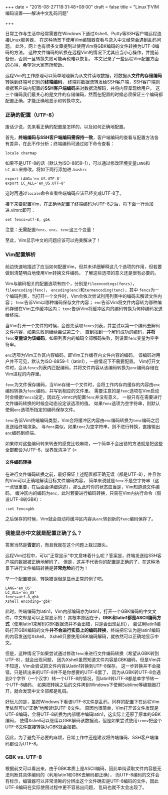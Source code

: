+++
date = "2015-08-27T18:31:48+08:00"
draft = false
title = "Linux下VIM编码设置——解决中文乱码问题"

+++

日常工作与生活中经常需要在Windows下通过Xshell、Putty等SSH客户端远程连接Linux服务器，
在这种场景下使用Vim编辑器查看与录入中文经常会遇到乱码问题。
此外，网上也有很多文章提到过使用Vim将GBK编码的文件转换为UTF-8编码的方法，
这种文件编码的转换在远程Vim的情况下尤其应当小心操作，并提前备份，否则一旦转换失败可能再也难以恢复。
本文记录了一些远程Vim配置方面的心得，希望对大家有所帮助。

远程Vim的工作原理可以简单地理解为从文件读取数据，将数据从**文件的存储编码**转换到终端可识别的**终端编码**，
终端将数据流转发给SSH客户端，SSH客户端则根据客户端内配置的**SSH客户端编码**来对数据流解码，并将内容呈现给用户。
这三个编码我们最关心的是文件的存储编码，然而在配置的时候必须保证三个编码都配置正确，才能正确地显示和转换中文。

### 正确的配置（UTF-8） 

废话少说，先来看正确的配置是怎样的，以及如何正确地配置。

首先，**终端编码与SSH客户端编码需保持一致**，客户端编码的查看与配置方法各有差异，在此不作分析；终端编码可通过如下命令查看：

	locale charmap

如果不是UTF-8的话（默认为ISO-8859-1），可以通过修改环境变量`LANG`和`LC_ALL`来修改，将如下两行添加进`.bashrc`

	export LANG='en_US.UTF-8'
	export LC_ALL='en_US.UTF-8'

这时再通过`locale`命令查看终端编码应该已经变成UTF-8了。

接下来要配置Vim，在正确地配置了终端编码为UTF-8之后，将下面一行添加进.vimrc即可：

	set fencs=utf-8, gbk
	
注意：无需配置`fenc`、`enc`、`tenc`这三个变量！

至此，Vim显示中文的问题应该可以完美解决了！

### Vim配置解析

前边快速地描述了应当如何配置Vim，但并未详细解释这几个选项的作用，但若要做到清楚明白地使用Vim转换文件编码，
了解这些选项的意义还是很有必要的。

Vim与编码相关的配置选项有四个，分别是`fileencodings(fencs)`，`fileencoding(fenc)`，
`encoding(enc)`和`termencoding(tenc)`，其中
`fencs`为一个编码列表，当打开一个文件时，Vim会依次尝试利用列表中的编码去解读文件内容；
`fenc`告诉Vim以哪种编码保存文件内容；
`enc`告诉Vim将文件内容转为哪种编码存储在Vim工作缓冲区内；
`tenc`告诉Vim将缓冲区内的编码转换为何种编码发送给终端。

当Vim打开一个文件的时候，会首先读取`fencs`列表，并尝试以第一个编码去解码文件内容，如果失败则继续尝试第二个，
直到找到一个解码成功的编码，**并将**`fenc`**变量设为该编码**。如果列表内的编码全部解码失败，则设置`fenc`变量为空字符串。

`enc`选项为Vim工作区内容编码，即Vim工作缓存内文件内容的编码，
该编码对用户并不可见，默认为ISO-8859-1（latin1），一般情况下不需要配置。
Vim打开文件时，会从`fencs`列表内匹配编码，并将文件内容从该编码转换为`enc`编码存储在Vim进程的内存里。

`fenc`为文件保存编码，当Vim存储一个文件时，会将工作内存内缓存的内容由`enc`编码转换为`fenc`编码，并写到相应的文件里。
需要注意的是`fenc`选项在Vim启动时会根据`fencs`设定，因此在.vimrc内配置`fenc`并没有意义，
一般只有在需要进行文件编码转换的时候会动态设定该选项的值。
如果`fenc`选项为空字符串，则默认使用`enc`选项所指定的编码保存文件。

`tenc`告诉Vim终端编码类型，Vim会将缓冲区内容由`enc`编码转换为`tenc`编码之后发送给终端渲染。
与`fenc`类似，如果`tenc`为空字符串，则不进行转换，直接输出`enc`编码到终端。

如果你对这些编码转来转去的感觉比较麻烦，一个简单不会出错的方法就是把这些全部都设为UTF-8，世界就清净了 (=

#### 文件编码转换

在进行文件编码转换之前，最好保证上述配置都正确无误（都是UTF-8），并且你的Vim可以正确地解读目标文件编码内容，
简单来说就是`fenc`不是空字符串（这一点很重要，在后面会详细讲述），那么此时你的状态应当是，Vim知道源文件编码，
缓冲区内的编码为`enc`，此时若要进行编码转换，只需在Vim内执行命令（假设UTF-8转GBK）：

	:set fenc=gbk

之后保存的时候，Vim就会自动将缓冲区内容从`enc`转到新的`fenc`编码保存了。

### 我能显示中文就是配置正确了么？

答案当然是**否定**的，而且我就在这个问题上栽过跟头。

远程Vim过程中，可以“正常显示”中文意味着什么呢？答案是，终端发送给SSH客户端的数据被正确地解码了。
但是，这并不代表你的配置是正确的了，在这种场景下进行文件编码转换是**非常危险**的行为！

举一个配置错误、转换错误但是显示正常的例子吧。

	LANG='en_US'
	LC_ALL='en_US'
	fencs=utf-8,gbk
	Xshell encoding='gbk'

此时，终端编码为latin1，Vim内部编码亦为latin1，打开一个GBK编码的中文文件，中文却是可以正常显示的！
其根本原因在于，**GBK和latin1都是ASCII编码方式**（使用latin1来解码GBK数据流并不会出错，只是会出现乱码），
尝试用latin1编码打开GBK编码的文件**并不会进行实质上的编码转换**，终端把它认为是latin1编码的内容发送给Xshell，
Xshell只要使用GBK编码解码，就依然可以正确地显示中文。

但是，这种情况下如果尝试通过修改`fenc`来进行文件编码转换（希望从GBK转到UTF-8），就会出现问题，
因为Xshell虽然知道文件内容是GBK编码，但是Vim并不知道，Vim会尝试把文件内容从latin1转换到UTF-8保存。
这一步转换并不会报错，只是转出来的UTF-8并不是你想要的UTF-8罢了，
因为从GBK转UTF-8会遇到2个字节（一个汉字）转一个UTF-8的情况，而latin1转UTF-8都是单字节转一个UTF-8编码，
如果把转换之后的文件拷到Windows下使用Sublime等编辑器打开，就会发现中文全部都是乱码。

好玩儿的是，虽然Windows下看该UTF-8文件是乱码，同样的配置下在远程Vim里依然可以“正确”地解读该UTF-8文件。
原因也很简单，Vim打开该文件发现是UTF-8编码，会将UTF-8转换为内部缓冲编码latin1，这实际上还原了原本的GBK编码，
使得Xshell可以继续以GBK解码该数据流，但是如果尝试使用`iconv`把这个UTF-8文件直接转换为GBK就会报错。

因此，为了避免不必要的麻烦，日常工作中还是建议将终端编码、SSH客户端编码都设为UTF-8。

### GBK vs. UTF-8

根据前文可以看出来，由于GBK本质上是ASCII编码，因此单纯读取文件内容是无法判断其具体编码的（利用latin1和GBK去解码都正确），
而UTF-8编码的文件会有标示，编辑器可以非常清晰的分辨出这个文件确实是UTF-8编码的文件，因此UTF-8编码在实际使用过程中更不容易出问题，
乱码也就不太会出现了。
